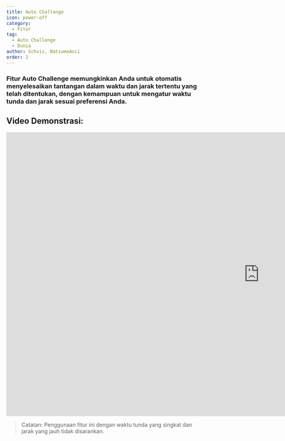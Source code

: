 ```yaml
---
title: Auto Challenge
icon: power-off
category:
  - Fitur
tag:
  - Auto Challenge
  - Dunia
author: Schvis, NatsumeAoii
order: 2
---
```


### Fitur Auto Challenge memungkinkan Anda untuk otomatis menyelesaikan tantangan dalam waktu dan jarak tertentu yang telah ditentukan, dengan kemampuan untuk mengatur waktu tunda dan jarak sesuai preferensi Anda.

## Video Demonstrasi:

<div class="iframe-container"><iframe width="1328" height="747" src="https://www.youtube.com/embed/7JNegfQiK2U?list=PL5eI1Tb64p56g27qfYk7VuFTz4FK6YrKa" title="Korepi - Auto Challenge" frameborder="0" allow="accelerometer; autoplay; clipboard-write; encrypted-media; gyroscope; picture-in-picture; web-share" referrerpolicy="strict-origin-when-cross-origin" allowfullscreen></iframe></div>

>Catatan: Penggunaan fitur ini dengan waktu tunda yang singkat dan jarak yang jauh tidak disarankan.